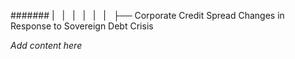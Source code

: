 ####### |   |   |   |   |   |   ├── Corporate Credit Spread Changes in Response to Sovereign Debt Crisis

*Add content here*